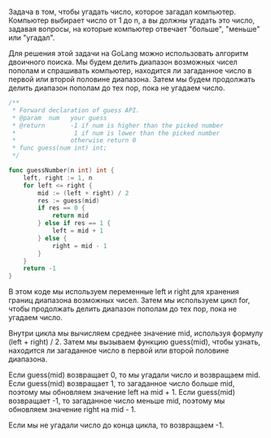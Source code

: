 Задача в том, чтобы угадать число, которое загадал компьютер. Компьютер выбирает число от 1 до n, а вы должны угадать это число, задавая вопросы, на которые компьютер отвечает "больше", "меньше" или "угадал".

Для решения этой задачи на GoLang можно использовать алгоритм двоичного поиска. Мы будем делить диапазон возможных чисел пополам и спрашивать компьютер, находится ли загаданное число в первой или второй половине диапазона. Затем мы будем продолжать делить диапазон пополам до тех пор, пока не угадаем число.

```go
/**
 * Forward declaration of guess API.
 * @param  num   your guess
 * @return 	     -1 if num is higher than the picked number
 *			      1 if num is lower than the picked number
 *               otherwise return 0
 * func guess(num int) int;
 */

func guessNumber(n int) int {
    left, right := 1, n
    for left <= right {
        mid := (left + right) / 2
        res := guess(mid)
        if res == 0 {
            return mid
        } else if res == 1 {
            left = mid + 1
        } else {
            right = mid - 1
        }
    }
    return -1
}
```

В этом коде мы используем переменные left и right для хранения границ диапазона возможных чисел. Затем мы используем цикл for, чтобы продолжать делить диапазон пополам до тех пор, пока не угадаем число.

Внутри цикла мы вычисляем среднее значение mid, используя формулу (left + right) / 2. Затем мы вызываем функцию guess(mid), чтобы узнать, находится ли загаданное число в первой или второй половине диапазона.

Если guess(mid) возвращает 0, то мы угадали число и возвращаем mid. Если guess(mid) возвращает 1, то загаданное число больше mid, поэтому мы обновляем значение left на mid + 1. Если guess(mid) возвращает -1, то загаданное число меньше mid, поэтому мы обновляем значение right на mid - 1.

Если мы не угадали число до конца цикла, то возвращаем -1.
